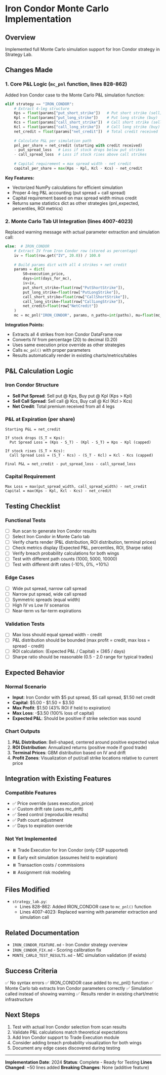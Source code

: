 # Iron Condor Monte Carlo Implementation

## Overview
Implemented full Monte Carlo simulation support for Iron Condor strategy in Strategy Lab.

## Changes Made

### 1. Core P&L Logic (`mc_pnl` function, lines 828-862)
Added Iron Condor case to the Monte Carlo P&L simulation function:

```python
elif strategy == "IRON_CONDOR":
    # Extract 4-leg structure
    Kps = float(params["put_short_strike"])   # Put short strike (sell)
    Kpl = float(params["put_long_strike"])    # Put long strike (buy)
    Kcs = float(params["call_short_strike"])  # Call short strike (sell)
    Kcl = float(params["call_long_strike"])   # Call long strike (buy)
    net_credit = float(params["net_credit"])  # Total credit received
    
    # Calculate P&L per simulation path
    pnl_per_share = net_credit (starting with credit received)
    - put_spread_loss   # Loss if stock drops below put strikes
    - call_spread_loss  # Loss if stock rises above call strikes
    
    # Capital requirement = max spread width - net credit
    capital_per_share = max(Kps - Kpl, Kcl - Kcs) - net_credit
```

**Key Features:**
- Vectorized NumPy calculations for efficient simulation
- Proper 4-leg P&L accounting (put spread + call spread)
- Capital requirement based on max spread width minus credit
- Returns same statistics dict as other strategies (pnl_expected, percentiles, ROI metrics)

### 2. Monte Carlo Tab UI Integration (lines 4007-4023)
Replaced warning message with actual parameter extraction and simulation call:

```python
else:  # IRON_CONDOR
    # Extract IV from Iron Condor row (stored as percentage)
    iv = float(row.get("IV", 20.0)) / 100.0
    
    # Build params dict with all 4 strikes + net credit
    params = dict(
        S0=execution_price,
        days=int(days_for_mc),
        iv=iv,
        put_short_strike=float(row["PutShortStrike"]),
        put_long_strike=float(row["PutLongStrike"]),
        call_short_strike=float(row["CallShortStrike"]),
        call_long_strike=float(row["CallLongStrike"]),
        net_credit=float(row["NetCredit"])
    )
    mc = mc_pnl("IRON_CONDOR", params, n_paths=int(paths), mu=float(mc_drift), seed=seed)
```

**Integration Points:**
- Extracts all 4 strikes from Iron Condor DataFrame row
- Converts IV from percentage (20) to decimal (0.20)
- Uses same execution price override as other strategies
- Calls `mc_pnl()` with proper parameters
- Results automatically render in existing charts/metrics/tables

## P&L Calculation Logic

### Iron Condor Structure
- **Sell Put Spread**: Sell put @ Kps, Buy put @ Kpl (Kps > Kpl)
- **Sell Call Spread**: Sell call @ Kcs, Buy call @ Kcl (Kcl > Kcs)
- **Net Credit**: Total premium received from all 4 legs

### P&L at Expiration (per share)
```
Starting P&L = net_credit

If stock drops (S_T < Kps):
  Put Spread Loss = (Kps - S_T) - (Kpl - S_T) = Kps - Kpl (capped)
  
If stock rises (S_T > Kcs):
  Call Spread Loss = (S_T - Kcs) - (S_T - Kcl) = Kcl - Kcs (capped)
  
Final P&L = net_credit - put_spread_loss - call_spread_loss
```

### Capital Requirement
```
Max Loss = max(put_spread_width, call_spread_width) - net_credit
Capital = max(Kps - Kpl, Kcl - Kcs) - net_credit
```

## Testing Checklist

### Functional Tests
- [ ] Run scan to generate Iron Condor results
- [ ] Select Iron Condor in Monte Carlo tab
- [ ] Verify charts render (P&L distribution, ROI distribution, terminal prices)
- [ ] Check metrics display (Expected P&L, percentiles, ROI, Sharpe ratio)
- [ ] Verify breach probability calculations for both wings
- [ ] Test with different path counts (1000, 5000, 10000)
- [ ] Test with different drift rates (-10%, 0%, +10%)

### Edge Cases
- [ ] Wide put spread, narrow call spread
- [ ] Narrow put spread, wide call spread
- [ ] Symmetric spreads (equal width)
- [ ] High IV vs Low IV scenarios
- [ ] Near-term vs far-term expirations

### Validation Tests
- [ ] Max loss should equal spread width - credit
- [ ] P&L distribution should be bounded (max profit = credit, max loss = spread - credit)
- [ ] ROI calculation: (Expected P&L / Capital) × (365 / days)
- [ ] Sharpe ratio should be reasonable (0.5 - 2.0 range for typical trades)

## Expected Behavior

### Normal Scenario
- **Input**: Iron Condor with $5 put spread, $5 call spread, $1.50 net credit
- **Capital**: $5.00 - $1.50 = $3.50
- **Max Profit**: $1.50 (43% ROI if held to expiration)
- **Max Loss**: -$3.50 (100% loss of capital)
- **Expected P&L**: Should be positive if strike selection was sound

### Chart Outputs
1. **P&L Distribution**: Bell-shaped, centered around positive expected value
2. **ROI Distribution**: Annualized returns (positive mode if good trade)
3. **Terminal Prices**: GBM distribution based on IV and drift
4. **Profit Zones**: Visualization of put/call strike locations relative to current price

## Integration with Existing Features

### Compatible Features
- ✅ Price override (uses execution_price)
- ✅ Custom drift rate (uses mc_drift)
- ✅ Seed control (reproducible results)
- ✅ Path count adjustment
- ✅ Days to expiration override

### Not Yet Implemented
- ⏸️ Trade Execution for Iron Condor (only CSP supported)
- ⏸️ Early exit simulation (assumes held to expiration)
- ⏸️ Transaction costs / commissions
- ⏸️ Assignment risk modeling

## Files Modified
- `strategy_lab.py`:
  - Lines 828-862: Added IRON_CONDOR case to `mc_pnl()` function
  - Lines 4007-4023: Replaced warning with parameter extraction and simulation call

## Related Documentation
- `IRON_CONDOR_FEATURE.md` - Iron Condor strategy overview
- `IRON_CONDOR_FIX.md` - Scoring calibration fix
- `MONTE_CARLO_TEST_RESULTS.md` - MC simulation validation (if exists)

## Success Criteria
✅ No syntax errors
✅ IRON_CONDOR case added to mc_pnl() function
✅ Monte Carlo tab extracts Iron Condor parameters correctly
✅ Simulation called instead of showing warning
✅ Results render in existing chart/metric infrastructure

## Next Steps
1. Test with actual Iron Condor selection from scan results
2. Validate P&L calculations match theoretical expectations
3. Add Iron Condor support to Trade Execution module
4. Consider adding breach probability visualization for both wings
5. Document any edge cases discovered during testing

---
**Implementation Date**: 2024
**Status**: Complete - Ready for Testing
**Lines Changed**: ~50 lines added
**Breaking Changes**: None (additive feature)
